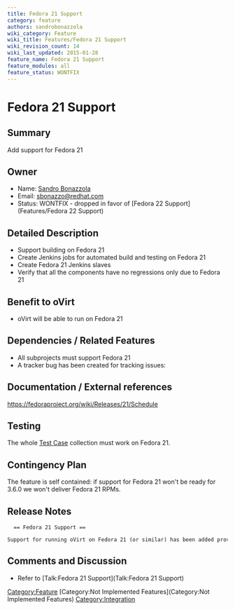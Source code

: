 ```yaml
---
title: Fedora 21 Support
category: feature
authors: sandrobonazzola
wiki_category: Feature
wiki_title: Features/Fedora 21 Support
wiki_revision_count: 14
wiki_last_updated: 2015-01-28
feature_name: Fedora 21 Support
feature_modules: all
feature_status: WONTFIX
---
```


# Fedora 21 Support

## Summary

Add support for Fedora 21

## Owner

*   Name: [ Sandro Bonazzola](User:SandroBonazzola)
*   Email: <sbonazzo@redhat.com>
*   Status: WONTFIX - dropped in favor of [Fedora 22 Support](Features/Fedora 22 Support)

## Detailed Description

*   Support building on Fedora 21
*   Create Jenkins jobs for automated build and testing on Fedora 21
*   Create Fedora 21 Jenkins slaves
*   Verify that all the components have no regressions only due to Fedora 21

## Benefit to oVirt

*   oVirt will be able to run on Fedora 21

## Dependencies / Related Features

*   All subprojects must support Fedora 21
*   A tracker bug has been created for tracking issues:

## Documentation / External references

<https://fedoraproject.org/wiki/Releases/21/Schedule>

## Testing

The whole [Test Case](http://www.ovirt.org/Category:TestCase) collection must work on Fedora 21.

## Contingency Plan

The feature is self contained: if support for Fedora 21 won't be ready for 3.6.0 we won't deliver Fedora 21 RPMs.

## Release Notes

      == Fedora 21 Support ==
      Support for running oVirt on Fedora 21 (or similar) has been added providing custom packaging of JBoss Application Server 7.

## Comments and Discussion

*   Refer to [Talk:Fedora 21 Support](Talk:Fedora 21 Support)

<Category:Feature> [Category:Not Implemented Features](Category:Not Implemented Features) <Category:Integration>
